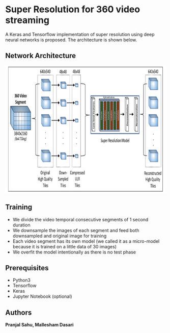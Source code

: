 Super Resolution for 360 video streaming
========================================

A Keras and Tensorflow implementation of super resolution using deep neural networks is proposed. The architecture is shown below.

Network Architecture
--------------------

<p align="center">
  <img src="assets/superresolution-1.jpg" width="2160" height="400" />
</p>

Training
-----------

- We divide the video temporal consecutive segments of 1 second duration
- We downsample the images of each segment and feed both downsampled and original image for training
- Each video segment has its own model (we called it as a micro-model because it is trained on a little data of 30 images)
- We overfit the model intentionally as there is no test phase

Prerequisites
-------------

- Python3
- Tensorflow
- Keras
- Jupyter Notebook (optional)

Authors
-------

**Pranjal Sahu, Mallesham Dasari**
